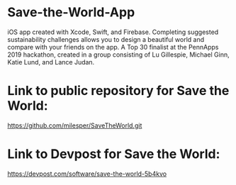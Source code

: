 # Save-the-World-App
iOS app created with Xcode, Swift, and Firebase. Completing suggested sustainability challenges allows you to design a beautiful world and compare with your friends on the app. A Top 30 finalist at the PennApps 2019 hackathon, created in a group consisting of Lu Gillespie, Michael Ginn, Katie Lund, and Lance Judan. 

# Link to public repository for Save the World:
https://github.com/milesper/SaveTheWorld.git

# Link to Devpost for Save the World:
https://devpost.com/software/save-the-world-5b4kvo
